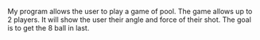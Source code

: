 My program allows the user to play a game of pool.
The game allows up to 2 players.
It will show the user their angle and force of their shot.
The goal is to get the 8 ball in last.
